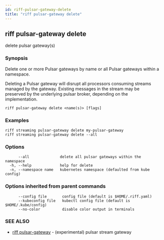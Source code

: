```yaml
---
id: riff-pulsar-gateway-delete
title: "riff pulsar-gateway delete"
---
```

## riff pulsar-gateway delete

delete pulsar gateway(s)

### Synopsis

Delete one or more Pulsar gateways by name or all Pulsar gateways within a
namespace.

Deleting a Pulsar gateway will disrupt all processors consuming streams managed
by the gateway. Existing messages in the stream may be preserved by the
underlying pulsar broker, depending on the implementation.

```
riff pulsar-gateway delete <name(s)> [flags]
```

### Examples

```
riff streaming pulsar-gateway delete my-pulsar-gateway
riff streaming pulsar-gateway delete --all 
```

### Options

```
      --all              delete all pulsar gateways within the namespace
  -h, --help             help for delete
  -n, --namespace name   kubernetes namespace (defaulted from kube config)
```

### Options inherited from parent commands

```
      --config file       config file (default is $HOME/.riff.yaml)
      --kubeconfig file   kubectl config file (default is $HOME/.kube/config)
      --no-color          disable color output in terminals
```

### SEE ALSO

* [riff pulsar-gateway](riff_pulsar-gateway.md)	 - (experimental) pulsar stream gateway


